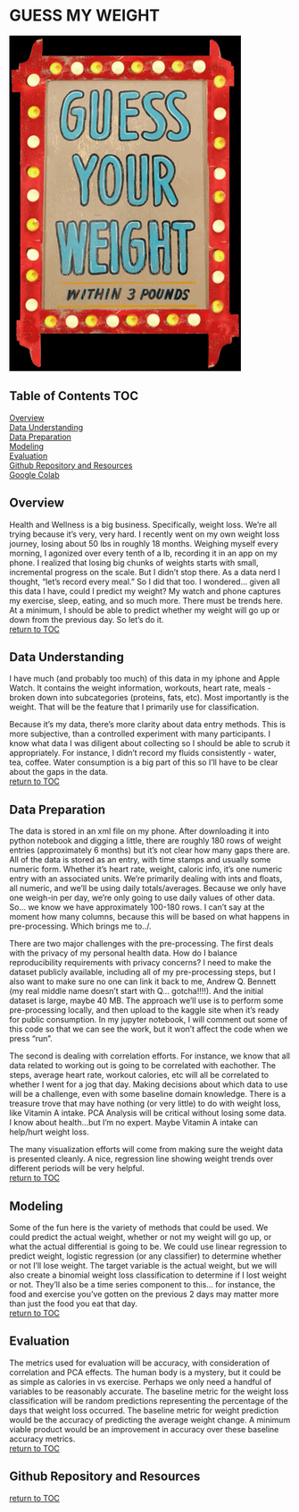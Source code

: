 # GUESS MY WEIGHT 

![guess_your_weight.gif](images/guess_your_weight.gif)

## Table of Contents TOC
[Overview](#overview)<br />
[Data Understanding](#data-understanding)<br />
[Data Preparation](#data-preparation)<br />
[Modeling](#modeling)<br />
[Evaluation](#evaluation)<br />
[Github Repository and Resources](#github-repository-and-resources)<br />
[Google Colab](https://colab.research.google.com/github/bennettandrewm/guess_my_weight/blob/master/guess_my_weight_notebook.ipynb)<br />


## Overview
Health and Wellness is a big business. Specifically, weight loss. We’re all trying because it’s very, very hard. I recently went on my own weight loss journey, losing about 50 lbs in roughly 18 months. Weighing myself every morning, I agonized over every tenth of a lb, recording it in an app on my phone. I realized that losing big chunks of weights starts with small, incremental progress on the scale. But I didn’t stop there. As a data nerd I thought, “let’s record every meal.” So I did that too. I wondered… given all this data I have, could I predict my weight? My watch and phone captures my exercise, sleep, eating, and so much more. There must be trends here. At a minimum, I should be able to predict whether my weight will go up or down from the previous day. So let’s do it.<br />
[return to TOC](#table-of-contents-TOC)

## Data Understanding
I have much (and probably too much) of this data in my iphone and Apple Watch. It contains the weight information, workouts, heart rate, meals - broken down into subcategories (proteins, fats, etc). Most importantly is the weight. That will be the feature that I primarily use for classification.  

Because it’s my data, there’s more clarity about data entry methods. This is more subjective, than a controlled experiment with many participants. I know what data I was diligent about collecting so I should be able to scrub it appropriately. For instance, I didn’t record my fluids consistently - water, tea, coffee. Water consumption is a big part of this so I’ll have to be clear about the gaps in the data.<br />
[return to TOC](#table-of-contents-TOC)


## Data Preparation
The data is stored in an xml file on my phone. After downloading it into python notebook and digging a little, there are roughly 180 rows of weight entries (approximately 6 months) but it’s not clear how many gaps there are. All of the data is stored as an entry, with time stamps and usually some numeric form. Whether it’s heart rate, weight, caloric info, it’s one numeric entry with an associated units. We’re primarily dealing with ints and floats, all numeric, and we’ll be using daily totals/averages. Because we only have one weigh-in per day, we’re only going to use daily values of other data. So… we know we have approximately 100-180 rows. I can’t say at the moment how many columns, because this will be based on what happens in pre-processing. Which brings me to../.

There are two major challenges with the pre-processing. The first deals with the privacy of my personal health data. How do I balance reproducibility requirements with privacy concerns? I need to make the dataset publicly available, including all of my pre-processing steps, but I also want to make sure no one can link it back to me, Andrew Q. Bennett (my real middle name doesn’t start with Q… gotcha!!!!). And the initial dataset is large, maybe 40 MB. The approach we’ll use is to perform some pre-processing locally, and then upload to the kaggle site when it’s ready for public consumption. In my jupyter notebook, I will comment out some of this code so that we can see the work, but it won’t affect the code when we press “run”.

The second is dealing with correlation efforts. For instance, we know that all data related to working out is going to be correlated with eachother. The steps, average heart rate, workout calories, etc will all be correlated to whether I went for a jog that day. Making decisions about which data to use will be a challenge, even with some baseline domain knowledge. There is a treasure trove that may have nothing (or very little) to do with weight loss, like Vitamin A intake. PCA Analysis will be critical without losing some data. I know about health…but I’m no expert. Maybe Vitamin A intake can help/hurt weight loss.

The many visualization efforts will come from making sure the weight data is presented cleanly. A nice, regression line showing weight trends over different periods will be very helpful.<br />
[return to TOC](#table-of-contents-TOC)

## Modeling
Some of the fun here is the variety of methods that could be used. We could predict the actual weight, whether or not my weight will go up, or what the actual differential is going to be. We could use linear regression to predict weight, logistic regression (or any classifier) to determine whether or not I’ll lose weight. The target variable is the actual weight, but we will also create a binomial weight loss classification to determine if I lost weight or not. They’ll also be a time series component to this… for instance, the food and exercise you’ve gotten on the previous 2 days may matter more than just the food you eat that day.<br />
[return to TOC](#table-of-contents-TOC)

## Evaluation
The metrics used for evaluation will be accuracy, with consideration of correlation and PCA effects. The human body is a mystery, but it could be as simple as calories in vs exercise. Perhaps we only need a handful of variables to be reasonably accurate. The baseline metric for the weight loss classification will be random predictions representing the percentage of the days that weight loss occurred. The baseline metric for weight prediction would be the accuracy of predicting the average weight change. A minimum viable product would be an improvement in accuracy over these baseline accuracy metrics.<br />
[return to TOC](#table-of-contents-TOC)

## Github Repository and Resources

[return to TOC](#table-of-contents-TOC)

